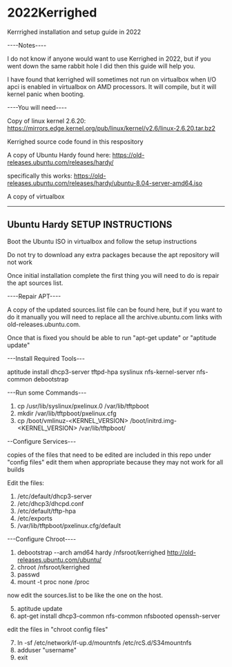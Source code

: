 # 2022Kerrighed
Kerrrighed installation and setup guide in 2022

----Notes---- 

I do not know if anyone would want to use Kerrighed in 2022, but if you went down the same rabbit hole I did then this guide will help you. 


I have found that kerrighed will sometimes not run on virtualbox when I/O apci is enabled in virtualbox on AMD processors. It will compile, but it will kernel panic when booting.





----You will need----

Copy of linux kernel 2.6.20: https://mirrors.edge.kernel.org/pub/linux/kernel/v2.6/linux-2.6.20.tar.bz2

Kerrighed source code found in this respository

A copy of Ubuntu Hardy found here: https://old-releases.ubuntu.com/releases/hardy/

specifically this works: https://old-releases.ubuntu.com/releases/hardy/ubuntu-8.04-server-amd64.iso 

A copy of virtualbox


-------------------------------
Ubuntu Hardy SETUP INSTRUCTIONS
------------------------------

Boot the Ubuntu ISO in virtualbox and follow the setup instructions

Do not try to download any extra packages because the apt repository will not work

Once initial installation complete the first thing you will need to do is repair the apt sources list.

----Repair APT----

A copy of the updated sources.list file can be found here, but if you want to do it manually you will need to replace all the archive.ubuntu.com links with old-releases.ubuntu.com. 

Once that is fixed you should be able to run "apt-get update" or "aptitude update"

---Install Required Tools---

 aptitude install dhcp3-server tftpd-hpa syslinux nfs-kernel-server nfs-common debootstrap
 
 
 ---Run some Commands---
 
 1. cp /usr/lib/syslinux/pxelinux.0 /var/lib/tftpboot
 2. mkdir /var/lib/tftpboot/pxelinux.cfg
 3. cp /boot/vmlinuz-<KERNEL_VERSION> /boot/initrd.img-<KERNEL_VERSION> /var/lib/tftpboot/
 
 
 
 
--Configure Services---

copies of the files that need to be edited are included in this repo under "config files"
edit them when appropriate because they may not work for all builds

Edit the files: 

1. /etc/default/dhcp3-server
2. /etc/dhcp3/dhcpd.conf
3. /etc/default/tftp-hpa
4. /etc/exports
5. /var/lib/tftpboot/pxelinux.cfg/default



---Configure Chroot----



1. debootstrap --arch amd64 hardy /nfsroot/kerrighed http://old-releases.ubuntu.com/ubuntu/
2. chroot /nfsroot/kerrighed
3. passwd
4. mount -t proc none /proc

now edit the sources.list to be like the one on the host. 

5. aptitude update
6. apt-get install dhcp3-common nfs-common nfsbooted openssh-server


edit the files in "chroot config files"

7. ln -sf /etc/network/if-up.d/mountnfs /etc/rcS.d/S34mountnfs 
8. adduser "username"
9. exit
 





